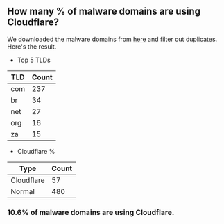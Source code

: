 ## How many % of malware domains are using Cloudflare?


We downloaded the malware domains from [here](https://urlhaus.abuse.ch) and filter out duplicates.
Here's the result.


[//]: # (start replacement)


- Top 5 TLDs

| TLD | Count |
| --- | --- |
| com | 237 |
| br | 34 |
| net | 27 |
| org | 16 |
| za | 15 |


- Cloudflare %

| Type | Count |
| --- | --- |
| Cloudflare | 57 |
| Normal | 480 |


### 10.6% of malware domains are using Cloudflare.